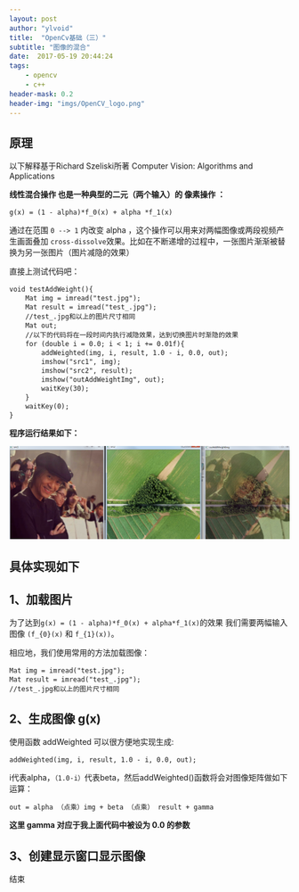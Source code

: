 ```yaml
---
layout: post
author: "ylvoid"
title:  "OpenCv基础（三）"
subtitle: "图像的混合"
date:  2017-05-19 20:44:24
tags:
    - opencv
    - c++
header-mask: 0.2
header-img: "imgs/OpenCV_logo.png"
---
```

原理
--

以下解释基于Richard Szeliski所著 Computer Vision: Algorithms and Applications 

**线性混合操作 也是一种典型的二元（两个输入）的 像素操作 ：**
```
g(x) = (1 - alpha)*f_0(x) + alpha *f_1(x)
```
通过在范围 `0 --> 1` 内改变 alpha ，这个操作可以用来对两幅图像或两段视频产生画面叠加 `cross-dissolve`效果。比如在不断递增的过程中，一张图片渐渐被替换为另一张图片（图片减隐的效果）

直接上测试代码吧：

```
void testAddWeight(){
	Mat img = imread("test.jpg");
	Mat result = imread("test_.jpg");
	//test_.jpg和以上的图片尺寸相同
	Mat out;
	//以下的代码将在一段时间内执行减隐效果，达到切换图片时渐隐的效果
	for (double i = 0.0; i < 1; i += 0.01f){
		addWeighted(img, i, result, 1.0 - i, 0.0, out);
		imshow("src1", img);
		imshow("src2", result);
		imshow("outAddWeightImg", out);
		waitKey(30);
	}
	waitKey(0);
}
```
**程序运行结果如下：**

![](/imgs/post/opencv/3-1.png)



具体实现如下
------


1、加载图片
------

为了达到`g(x) = (1 - alpha)*f_0(x) + alpha*f_1(x)`的效果
我们需要两幅输入图像 `(f_{0}(x)` 和 `f_{1}(x))`。

相应地，我们使用常用的方法加载图像：

```
Mat img = imread("test.jpg");
Mat result = imread("test_.jpg");
//test_.jpg和以上的图片尺寸相同
```

2、生成图像 g(x)
-----------

使用函数 addWeighted 可以很方便地实现生成:

```
addWeighted(img, i, result, 1.0 - i, 0.0, out);
```
i代表alpha，`（1.0-i）`代表beta，然后addWeighted()函数将会对图像矩阵做如下运算：

`out = alpha （点乘）img + beta （点乘） result + gamma`

**这里 gamma 对应于我上面代码中被设为 0.0 的参数**

3、创建显示窗口显示图像
----------------------

结束






